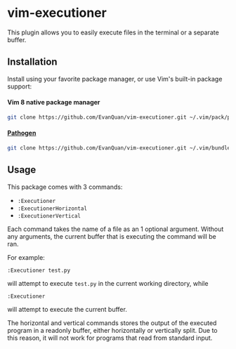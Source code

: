 # vim-executioner

This plugin allows you to easily execute files in the terminal or a separate
buffer.

## Installation

Install using your favorite package manager, or use Vim's built-in package
support:

#### Vim 8 native package manager

```bash
git clone https://github.com/EvanQuan/vim-executioner.git ~/.vim/pack/plugin/start/vim-executioner
```

#### [Pathogen](https://github.com/tpope/vim-pathogen)

```bash
git clone https://github.com/EvanQuan/vim-executioner.git ~/.vim/bundle/vim-executioner
```

## Usage

This package comes with 3 commands:

- `:Executioner`
- `:ExecutionerHorizontal`
- `:ExecutionerVertical`

Each command takes the name of a file as an 1 optional argument. Without any
arguments, the current buffer that is executing the command will be ran.

For example:
```
:Executioner test.py
```
will attempt to execute `test.py` in the current working directory, while
```
:Executioner
```
will attempt to execute the current buffer.

The horizontal and vertical commands stores the output of the executed program
in a readonly buffer, either horizontally or vertically split. Due to this
reason, it will not work for programs that read from standard input.
